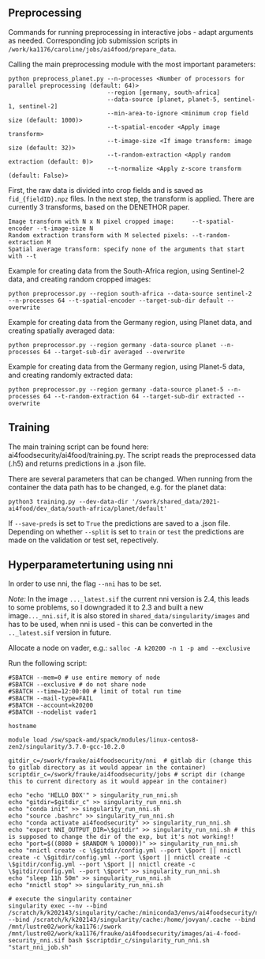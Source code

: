 ## Preprocessing

Commands for running preprocessing in interactive jobs - adapt arguments as needed. Corresponding job submission scripts in `/work/ka1176/caroline/jobs/ai4food/prepare_data`.

Calling the main preprocessing module with the most important parameters:

```
python preprocess_planet.py --n-processes <Number of processors for parallel preprocessing (default: 64)>
                            --region [germany, south-africa]
                            --data-source [planet, planet-5, sentinel-1, sentinel-2]
                            --min-area-to-ignore <minimum crop field size (default: 1000)>
                            --t-spatial-encoder <Apply image transform>
                            --t-image-size <If image transform: image size (default: 32)>
                            --t-random-extraction <Apply random extraction (default: 0)>
                            --t-normalize <Apply z-score transform (default: False)>
```

First, the raw data is divided into crop fields and is saved as `fid_{fieldID}.npz` files. In the next step, the transform is applied. There are currently 3 transforms, based on the DENETHOR paper.

```
Image transform with N x N pixel cropped image:     --t-spatial-encoder --t-image-size N
Random extraction transform with M selected pixels: --t-random-extraction M
Spatial average transform: specify none of the arguments that start with --t                         
```

Example for creating data from the South-Africa region, using Sentinel-2 data, and creating random cropped images:

```
python preprocessor.py --region south-africa --data-source sentinel-2 --n-processes 64 --t-spatial-encoder --target-sub-dir default --overwrite
```

Example for creating data from the Germany region, using Planet data, and creating spatially averaged data:

```
python preprocessor.py --region germany -data-source planet --n-processes 64 --target-sub-dir averaged --overwrite
```

Example for creating data from the Germany region, using Planet-5 data, and creating randomly extracted data:

```
python preprocessor.py --region germany -data-source planet-5 --n-processes 64 --t-random-extraction 64 --target-sub-dir extracted --overwrite
```

## Training

The main training script can be found here: ai4foodsecurity/ai4food/training.py. The script reads the preprocessed data (.h5) and returns predictions in a .json file.

There are several parameters that can be changed. When running from the container the data path has to be changed, e.g. for the planet data:

`python3 training.py --dev-data-dir '/swork/shared_data/2021-ai4food/dev_data/south-africa/planet/default'`

If `--save-preds` is set to `True` the predictions are saved to a .json file. Depending on whether `--split` is set to `train` or `test` the predictions are made on the validation or test set, repectively.

## Hyperparametertuning using nni

In order to use nni, the flag `--nni` has to be set.

*Note:* In the image `..._latest.sif` the current nni version is 2.4, this leads to some problems, so I downgraded it to 2.3 and built a new image`..._nni.sif`, it is also stored in `shared_data/singularity/images` and has to be used, when nni is used - this can be converted in the `.._latest.sif` version in future.

Allocate a node on vader, e.g.: `salloc -A k20200 -n 1 -p amd --exclusive`

Run the following script:
```
#SBATCH --mem=0 # use entire memory of node
#SBATCH --exclusive # do not share node
#SBATCH --time=12:00:00 # limit of total run time
#SBACTH --mail-type=FAIL
#SBATCH --account=k20200
#SBATCH --nodelist vader1

hostname

module load /sw/spack-amd/spack/modules/linux-centos8-zen2/singularity/3.7.0-gcc-10.2.0

gitdir_c=/swork/frauke/ai4foodsecurity/nni  # gitlab dir (change this to gitlab directory as it would appear in the container)
scriptdir_c=/swork/frauke/ai4foodsecurity/jobs # script dir (change this to current directory as it would appear in the container)

echo "echo 'HELLO BOX'" > singularity_run_nni.sh
echo "gitdir=$gitdir_c" >> singularity_run_nni.sh
echo "conda init" >> singularity_run_nni.sh
echo "source .bashrc" >> singularity_run_nni.sh
echo "conda activate ai4foodsecurity" >> singularity_run_nni.sh
echo "export NNI_OUTPUT_DIR=\$gitdir" >> singularity_run_nni.sh # this is supposed to change the dir of the exp, but it's not working!!
echo "port=$((8080 + $RANDOM % 10000))" >> singularity_run_nni.sh
echo "nnictl create -c \$gitdir/config.yml --port \$port || nnictl create -c \$gitdir/config.yml --port \$port || nnictl create -c \$gitdir/config.yml --port \$port || nnictl create -c \$gitdir/config.yml --port \$port" >> singularity_run_nni.sh
echo "sleep 11h 50m" >> singularity_run_nni.sh
echo "nnictl stop" >> singularity_run_nni.sh

# execute the singularity container
singularity exec --nv --bind /scratch/k/k202143/singularity/cache:/miniconda3/envs/ai4foodsecurity/nni --bind /scratch/k/k202143/singularity/cache:/home/jovyan/.cache --bind /mnt/lustre02/work/ka1176:/swork /mnt/lustre02/work/ka1176/frauke/ai4foodsecurity/images/ai-4-food-security_nni.sif bash $scriptdir_c/singularity_run_nni.sh
"start_nni_job.sh"    
```
